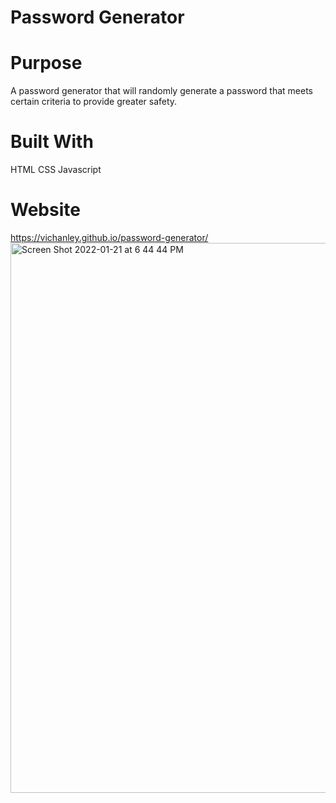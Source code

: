 # Password Generator 

# Purpose
A password generator that will randomly generate a password that meets certain criteria to provide greater safety. 

# Built With
HTML
CSS
Javascript

# Website
https://vichanley.github.io/password-generator/
<img width="880" alt="Screen Shot 2022-01-21 at 6 44 44 PM" src="https://user-images.githubusercontent.com/95722789/150617582-b89adf5b-f849-4776-8b14-16a419e2d54a.png">
